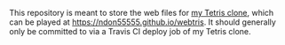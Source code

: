 This repository is meant to store the web files for [my Tetris clone](https://github.com/ndon55555/Tetris.git), which can be played at https://ndon55555.github.io/webtris. 
It should generally only be committed to via a Travis CI deploy job of my Tetris clone.
